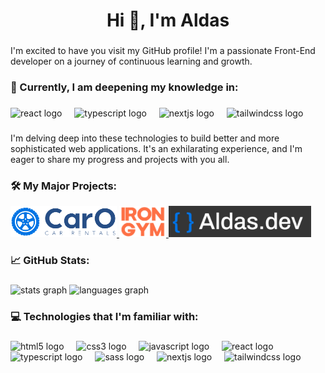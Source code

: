 <h1 align="center">Hi 👋, I'm Aldas</h1>

###

<p align="left">I'm excited to have you visit my GitHub profile! I'm a passionate Front-End developer on a journey of continuous learning and growth.</p>

###

<h3 align="left">🌱 Currently, I am deepening my knowledge in:</h3>

###

<div align="left">
  <img src="https://cdn.jsdelivr.net/gh/devicons/devicon/icons/react/react-original.svg" height="40" alt="react logo"  />
  <img width="12" />
  <img src="https://cdn.jsdelivr.net/gh/devicons/devicon/icons/typescript/typescript-original.svg" height="40" alt="typescript logo"  />
  <img width="12" />
  <img src="https://cdn.jsdelivr.net/gh/devicons/devicon/icons/nextjs/nextjs-original.svg" height="40" alt="nextjs logo"  />
  <img width="12" />
  <img src="https://cdn.jsdelivr.net/gh/devicons/devicon/icons/tailwindcss/tailwindcss-original-wordmark.svg" height="40" alt="tailwindcss logo"  />
</div>

###

<p align="left">I'm delving deep into these technologies to build better and more sophisticated web applications. It's an exhilarating experience, and I'm eager to share my progress and projects with you all.</p>

###

<h3 align="left">🛠️ My Major Projects:</h3>

<p align="left">
  <a href="https://github.com/aldask/car-rental" target="_blank">
    <img src="https://github.com/aldask/car-rental/raw/main/public/logo.png" alt="CarO Car Rentals" width="170" height="50" />
  </a>
  <a href="https://github.com/aldask/gym" target="_blank">
    <img src="https://github.com/aldask/gym/raw/main/public/logo.png" alt="Iron Gym" width="75" height="50" />
  </a>
  <a href="https://github.com/aldask/aldas-portfolio" target="_blank">
    <img src="https://github.com/aldask/aldas-portfolio/raw/main/public/logo.png" alt="Portfolio" width="228" height="50" />
  </a>
</p>

###

<h3 align="left">📈 GitHub Stats:</h3>

###

<div align="left">
  <img src="https://github-readme-stats.vercel.app/api?username=aldask&hide_title=false&hide_rank=true&show_icons=true&include_all_commits=true&count_private=true&disable_animations=false&theme=dracula&locale=en&hide_border=false&order=1" height="150" alt="stats graph"  />
  <img src="https://github-readme-stats.vercel.app/api/top-langs?username=aldask&locale=en&hide_title=false&layout=compact&card_width=320&langs_count=5&theme=dracula&hide_border=false&order=2" height="150" alt="languages graph"  />
</div>

###

<h3 align="left">💻 Technologies that I'm familiar with:</h3>

###

<div align="left">
  <img src="https://cdn.jsdelivr.net/gh/devicons/devicon/icons/html5/html5-original.svg" height="40" alt="html5 logo"  />
  <img width="12" />
  <img src="https://cdn.jsdelivr.net/gh/devicons/devicon/icons/css3/css3-original.svg" height="40" alt="css3 logo"  />
  <img width="12" />
  <img src="https://cdn.jsdelivr.net/gh/devicons/devicon/icons/javascript/javascript-original.svg" height="40" alt="javascript logo"  />
  <img width="12" />
  <img src="https://cdn.jsdelivr.net/gh/devicons/devicon/icons/react/react-original.svg" height="40" alt="react logo"  />
  <img width="12" />
  <img src="https://cdn.jsdelivr.net/gh/devicons/devicon/icons/typescript/typescript-original.svg" height="40" alt="typescript logo"  />
  <img width="12" />
  <img src="https://cdn.jsdelivr.net/gh/devicons/devicon/icons/sass/sass-original.svg" height="40" alt="sass logo"  />
  <img width="12" />
  <img src="https://cdn.jsdelivr.net/gh/devicons/devicon/icons/nextjs/nextjs-original.svg" height="40" alt="nextjs logo"  />
  <img width="12" />
  <img src="https://cdn.jsdelivr.net/gh/devicons/devicon/icons/tailwindcss/tailwindcss-original-wordmark.svg" height="40" alt="tailwindcss logo"  />
</div>

###
